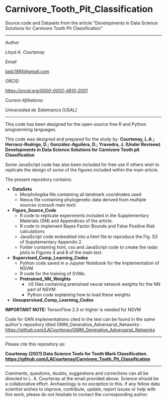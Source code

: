 # Carnivore_Tooth_Pit_Classification
Source code and Datasets from the article "Developments in Data Science Solutions for Carnivore Tooth Pit Classification"

-----------------------------------------------------------------------------------------------------------------

<i>
Author

Lloyd A. Courtenay

Email

ladc1995@gmail.com

ORCID

https://orcid.org/0000-0002-4810-2001

Current Afiliations:

Universidad de Salamanca [USAL]

</i>

---------------------------------------------------------------------------------------------------

This code has been designed for the open-source free R and Python programming languages.

This code was designed and prepared for the study by:
<b> Courtenay, L.A.; Herranz-Rodrigo, D.; González-Aguilera, D.; Yravedra, J. (Under Revisew) Developments in Data Science Solutions for Carnivore Tooth pit Classification </b>

Some JavaScript code has also been included for free use if others wish to replicate the design of some of the figures included within the main article.

The present repository contains:

* <b> DataSets </b>
    * Morphologika file containing all landmark coordinates used
    * Nexus file containing phylogenetic data derived from multiple sources (consult main text)
* <b> Figure_Source_Code </b>
    * R code to replicate experiments included in the Supplementary Materials (SM) and Appendices of the article.
    * R code to implement Bayes Factor Bounds and False Positive Risk calculations
    * JavaScript code embedded into a html file to reproduce the Fig. S3 of Supplementary Appendix 2.
    * Folder containing html, css and JavaScript code to create the radar plots in Figures 4 and 6 of the main text.
* <b> Supervised_Comp_Learning_Codes </b>
    * Python code saved in a Jupyter Notebook for the implementation of NSVM
    * R code for the training of SVMs.
    * <b> Pretrained_NN_Weights </b>
        * .h5 files containing pretrained neural network weights for the NN part of NSVM
        * Python code explaining how to load these weights
* <b> Unsupervised_Comp_Learning_Codes </b>

<b> IMPORTANT NOTE: </b> TensorFlow 2.3 or higher is needed for NSVM

Code for GAN implementations cited in the text can be found in the same author's repository titled GMM_Generative_Adversarial_Networks : https://github.com/LACourtenay/GMM_Generative_Adversarial_Networks

--------------------------------------------------------

Please cite this repository as:

 <b> Courtenay (2021) Data Science Tools for Tooth Mark Classification. https://github.com/LACourtenay/Carnivore_Tooth_Pit_Classification
</b>

--------------------------------------------------------

Comments, questions, doubts, suggestions and corrections can all be directed to L. A. Courtenay at the email provided above.
Science should be a collaborative effort. Archaeology is no exception to this. If any fellow data
scientist wishes to improve, contribute, update, report issues or help with this work, please do not hesitate to contact the corresponding author.
